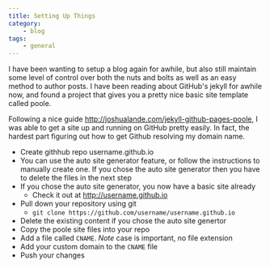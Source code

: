 ```yaml
---
title: Setting Up Things
category:
    - blog
tags:
    - general
---
```


I have been wanting to setup a blog again for awhile, but also still maintain some level of control over both the nuts and bolts as well as an easy method to author posts. I have been reading about GitHub's jekyll for awhile now, and found a project that gives you a pretty nice basic site template called poole.

Following a nice guide http://joshualande.com/jekyll-github-pages-poole, I was able to get a site up and running on GitHub pretty easily. In fact, the hardest part figuring out how to get Github resolving my domain name.

- Create githhub repo username.github.io
- You can use the auto site generator feature, or follow the instructions to manually create one. If you chose the auto site generator then you have to delete the files in the next step
- If you chose the auto site generator, you now have a basic site already
    - Check it out at http://username.github.io
- Pull down your repository using git
    - `git clone https://github.com/username/username.github.io`
- Delete the existing content if you chose the auto site genertor
- Copy the poole site files into your repo
- Add a file called `CNAME`. *Note* case is important, no file extension
- Add your custom domain to the `CNAME` file
- Push your changes
